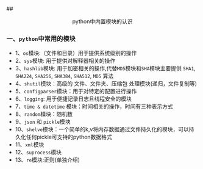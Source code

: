 ##<center>python中内置模块的认识</center>

### 一、`python`中常用的模块
* 1、`os`模块:（文件和目录）用于提供系统级别的操作
* 2、`sys`模块: 用于提供对解释器相关的操作
* 3、`hashlib`模块: 用于加密相关的操作,代替`MD5`模块和`SHA`模块主要提供 `SHA1`, `SHA224`, `SHA256`, `SHA384`, `SHA512`, `MD5` 算法
* 4、`shutil`模块：高级的 文件、文件夹、压缩包 处理模块(递归，文件复制等)
* 5、`configparser`模块：用于对特定的配置进行操作
* 6、`logging`: 用于便捷记录日志且线程安全的模块
* 7、`time & datetime` 模块：时间相关的操作，时间有三种表示方式
* 8、`random`模块：随机数
* 9、`json` 和 `pickle`模块
* 10、`shelve`模块：一个简单的k,v将内存数据通过文件持久化的模块，可以持久化任何pickle可支持的python数据格式
* 11、`xml`模块
* 12、`suprocess`模块
* 13、`re`模块:正则(单独介绍)